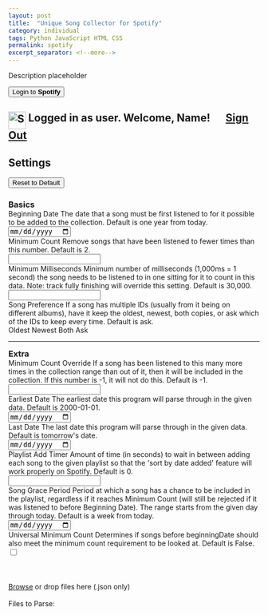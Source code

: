 ```yaml
---
layout: post
title:  "Unique Song Collector for Spotify"
category: individual
tags: Python JavaScript HTML CSS
permalink: spotify
excerpt_separator: <!--more-->
---
```


<html lang="en">
  <head>
    <script src="/Portfolio/mini-coi.js" scope="./"></script>
    <!-- Recommended meta tags -->
    <meta charset="UTF-8">
    <meta name="viewport" content="width=device-width,initial-scale=1.0">
    <!-- PyScript CSS -->
    <link rel="stylesheet" href="https://pyscript.net/releases/2025.5.1/core.css">
    <!--CSS-->
    <link rel="stylesheet" href="/Portfolio/stylesheets/posts/spotify_parse.css">
    <!-- This script tag bootstraps PyScript -->
    <script type="module" src="https://pyscript.net/releases/2025.5.1/core.js"></script>
    <!-- Javascript -->
    <script src="/Portfolio/spotify_parsing/JS/spotifyAPI.js" type="module"></script>
    <script src="/Portfolio/spotify_parsing/JS/spotifyAccountRetreiver.js" type="module"></script>
    <script src="/Portfolio/spotify_parsing/JS/settings.js" type="module"></script>
    <script src="/Portfolio/spotify_parsing/JS/fileReader.js" type="module"></script>
  </head>
  <body>

  <p>Description placeholder</p>
  <!--more-->


  <div id="container">
    <!--Sign in to Spotify-->
    <button id="spotifySignIn">Login to <b>Spotify</b></button>
    <h2 id="loggedInText">
      <img src="/Portfolio/images/icons/Spotify_parsing/spotifyIcon.png" alt="Spotify Logo" style="width:35px; vertical-align:top;">
      Logged in as <span id="spotifyId">user</span>. Welcome, <span id="displayName">Name</span>!
      &emsp; <a id="signOutButton" href="#spotifySignIn">Sign Out</a>
    </h2>
    <!--Settings-->
    <div id="settingsContainer">
      <div style="position:relative;">
        <h2>Settings</h2>
        <button id="resetSettings">Reset to Default</button>
      </div>
      <h3 style="margin-bottom:0;">Basics</h3>
      <div id="basicSettings">
        <div><div class="tooltip tooltipFirst">Beginning Date
          <span class="tooltiptext">The date that a song must be first listened to for it possible to be added to the collection. Default is one year from today.</span>
          </div> 
          <input required type="date" id="beginningDate">
        </div>
        <div><div class="tooltip">Minimum Count
          <span class="tooltiptext">Remove songs that have been listened to fewer times than this number. Default is 2.</span>
          </div> 
          <input required type="number" id="minCount" min=0>
        </div>
        <div><div class="tooltip">Minimum Milliseconds
          <span class="tooltiptext">Minimum number of milliseconds (1,000ms = 1 second) the song needs to be listened to in one sitting for it to count in this data. Note: track fully finishing will override this setting. Default is 30,000.</span>
          </div> 
          <input required type="number" id="minMS" min=0>
        </div>
        <div style="align-items:center;"><div class="tooltip tooltipLast">Song Preference
          <span class="tooltiptext">If a song has multiple IDs (usually from it being on different albums), have it keep the oldest, newest, both copies, or ask which of the IDs to keep every time. Default is ask.</span>
          </div> 
          <div id="songPreference">
            <input type="radio" name="songPref" id="oldest" value="oldest" hidden>
            <label for="oldest">Oldest</label>
            <input type="radio" name="songPref" id="newest" value="newest" hidden>
            <label for="newest">Newest</label>
            <input type="radio" name="songPref" id="both" value="both" hidden>
            <label for="both">Both</label>
            <input type="radio" name="songPref" id="ask" value="ask" hidden>
            <label for="ask">Ask</label>
          </div>
        </div>
      </div>
      <hr>
      <h3 style="margin-top:0; margin-bottom:0;">Extra</h3>
      <div id="extraSettings">
        <div><div class="tooltip tooltipFirst">Minimum Count Override
          <span class="tooltiptext">If a song has been listened to this many more times in the collection range than out of it, then it will be included in the collection. If this number is -1, it will not do this. Default is -1.</span>
          </div> 
          <input required type="number" id="minCountOverride" min="-1">
        </div>
        <div><div class="tooltip tooltipFirst">Earliest Date
          <span class="tooltiptext">The earliest date this program will parse through in the given data. Default is 2000-01-01.</span>
          </div> 
          <input required type="date" id="earliestDate">
        </div>
        <div><div class="tooltip">Last Date
          <span class="tooltiptext">The last date this program will parse through in the given data. Default is tomorrow's date.</span>
          </div> 
          <input required type="date" id="lastDate">
        </div>
        <div><div class="tooltip">Playlist Add Timer
          <span class="tooltiptext">Amount of time (in seconds) to wait in between adding each song to the given playlist so that the 'sort by date added' feature will work properly on Spotify. Default is 0.</span>
          </div> 
          <input required type="number" id="playlistAddTimer" min="0" step="0.01">
        </div>
        <div><div class="tooltip tooltipLast">Song Grace Period
          <span class="tooltiptext">Period at which a song has a chance to be included in the playlist, regardless if it reaches Minimum Count (will still be rejected if it was listened to before Beginning Date). The range starts from the given day through today. Default is a week from today.</span>
          </div> 
          <input required type="date" id="songGracePeriod">
        </div>
        <div><div class="tooltip tooltipLast">Universal Minimum Count
          <span class="tooltiptext">Determines if songs before beginningDate should also meet the minimum count requirement to be looked at. Default is False.</span>
          </div> 
          <input type="checkbox" id="universalMinCount" min=0>
        </div>
      </div>
    </div>
    <br><br>
    <!--Song choice-->
    <div id="dupSongChoice" style="display:none;">
      <div id="song1">
          <img id="song1Cover" crossorigin="anonymous">
          <p>Album: <span id="song1Album" class="dupInfo">ALBUM</span></p>
          <p>First Listened: <span id="song1First" class="dupInfo">TIMESTAMP</span></p>
          <p>Listen Count: <span id="song1Count" class="dupInfo">NUMBER</span></p>
      </div>
      <div id="songInfo">
          <div id="dupSongName" class="dupInfo">SONG</div>
          <div>by: <span id="dupSongArtist" class="dupInfo">ARTIST</span></div>
          <div style="height:16pt;"></div>
          <div id="dupSongBottom">
            <button id="dupSongBoth">Both</button>
            <div style="display: flex; flex-direction: row; align-items: center;"><div class="tooltip">Keep Older Timestamp?
              <span class="tooltiptext">When checked: regardless if you choose the left or right option, the timestamp on the left will be preserved, to better show the first time you heard this song.</span>
              </div>
              <input type="checkbox" id="olderTSKeep" checked="" style="margin-left: 8pt;">
            </div>
          </div>
      </div>
      <div id="song2">
          <img id="song2Cover" crossorigin="anonymous">
          <p>Album: <span id="song2Album" class="dupInfo">ALBUM</span></p>
          <p>First Listened: <span id="song2First" class="dupInfo">TIMESTAMP</span></p>
          <p>Listen Count: <span id="song2Count" class="dupInfo">NUMBER</span></p>
      </div>
    </div>
    <!--Terminal--
    <script id="pyTerminal" src="/Portfolio/spotify_parsing/test.py" type="py" config="/spotify_parsing/pyscript.toml" worker async terminal></script>
    <---->
    <script src="/Portfolio/spotify_parsing/main.py" type="py" config="/Portfolio/spotify_parsing/pyscript.toml" worker terminal></script>
    <!---->
    <!--Results-->
    <a id="resultsDownload" download="newFileName" style="display:none;">Download Results</a>
    <!--File upload-->
    <input type="file" accept=".json" id="dataUpload" hidden multiple><br>
    <label for="dataUpload" id="fileBox"><u>Browse</u>&nbsp;or drop files here (.json only)</label><br>
    <!--File upload notification block-->
    <div id="filesContainer">
      <div class="fileImported" hidden>
        <img class="trashButton" src="/Portfolio/images/icons/Spotify_parsing/trashCanIcon.svg" alt="Remove file?" style="width:12pt; vertical-align:top;">
        <p style="display:inline;">Imported _file_</p>
      </div>
      <!--Containers for files-->
      <div id="forceRemoveFiles" hidden>
        <label>Force Remove Files:</label>
      </div>
      <div id="forceAddFiles" hidden>
        <br>
        <label>Force Add Files:</label>
      </div>
      <div id="parsingFiles">
        <br>
        <label>Files to Parse:</label>
      </div>
    </div>
    <br><br>
  </div></body>
</html>


